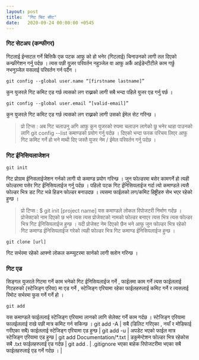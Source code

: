 ```yaml
---
layout: post
title:  "गिट चिट सीट"
date:   2020-09-24 00:00:00 +0545
---
```

### गिट सेटअप (कन्फीगर)

गिटलाई ईन्सटल गर्ने बित्तिकै एक पटक आफु को हो भनेर (गिटलाई) चिनाउनको लागी तल दिएको कन्फ्रीगेशन गर्नु पर्दछ । त्यस पछी युुजर परिवर्तन नहुञ्जेल वा आफु अर्कै आईडेन्टीटीले काम गर्छु नभनुञ्जेल यसलाई परिवर्तन गर्न पर्दैन । 

```
git config --global user.name “[firstname lastname]”
```
कुन युजरले गिट कमिट एड गर्छ त्यसको लग राख्नको लागी सबै भन्दा पहिले युजर एड गर्नु पर्छ । 
```
git config --global user.email “[valid-email]”
```
कुन युजरले गिट कमिट एड गर्छ त्यसको लग राख्नको लागी उसको ईमेल सेट गरिन्छ । 

> प्रो टिप्स : अब गिट चलाउनु अगि आफु कुन युजरको रुपमा चलाउन लागेको छु भनेर थाहा पाउनको लागि git config --list कमाण्डको प्रयोग गर्नु पर्दछ । दिएको भन्दा फरक परिचय लिएर आफु गिट कमिट गर्ने हो भने माथी दिए जस्तै युजर नेम / ईमेल परिवर्तन गर्नु पर्दछ । 

### गिट ईनिसियलाजेशन 

```
git init
```
गिट प्रोग्राम ईनिसलाईजेशन गर्नको लागी यो कमाण्ड प्रयोग गरिन्छ ।  जुन फोल्डरमा बसेर कामगर्ने हो त्यही फोल्डरमा पसेर गिट ईनिसियलाईज गर्नु पर्दछ । पहिलो पटक गिट ईनिसियलाईज गर्दा त्यो कमाण्डले त्यसै फोल्डर भित्र डट गिट भन्ने हिडन फोल्डर बनाउदछ  । त्यसमा फाईलको लग/कमिट हिष्ट्रीहरु सेभ भएर रहेको हुन्छ । 

> प्रो टिप्स : $ git init [project name]  यस कमाण्डले लोकल रिपोजटरी निर्माण गर्दछ । प्रोजेक्टको नाम दिएको छ भने त्यस त्यस प्रोजेक्टको नामको फोल्डर बनाएर त्यस भित्र त्यस फोल्डर भित्र गिट ईनिसियलाईज हुन्छ । यदी प्रोजेक्ट नेम दिएको छैन भने आफु जुन फोल्डर भित्र रहेको गिट कमाण्ड ईनिसियलाईज गरेको त्यही फोल्डर भित्र गिट कमाण्ड ईनिसियलाईज हुन्छ । 

```
git clone [url]
```
गिट सर्भरमा रहेको आफ्नो लोकल कम्प्युटरमा सार्नको लागी क्लोन गरिन्छ ।

### गिट एड 
सिङ्गल युजरले गिटमा गर्ने काम भनेको गिट ईनिसियलाईज गर्ने , फाईलमा काम गर्ने  त्यस फाईललाई गिटहरुको (स्टेजिङ्ग एरिया) मा एड गर्ने , स्टेजिङ्ग एरियामा रहेका फाईलहरुलाई कमिट गर्ने  र त्यसलाई रिमोट सर्भरमा फुस गर्ने गर्ने हो । 

```
git add
```
यस कमाण्डले फाईललाई स्टेजिङ्ग एरियामा लानको लागि सेलेक्ट गर्ने काम गर्दछ । स्टेजिङ्ग एरियामा फालईललाई राखे पछी मात्र कमिट गर्न सकिन्छ । 
git add -A | सबै (डिलिट गरिएका , नयाँ र मोडिफाई गरीएका सबै) फाईललाई स्टेजिङ्ग एरियामा एड हुन्छ  |
git add -u | अपडेट भएको फाईल मात्र स्टेजिङ्ग एरियामा एड हुन्छ  |
git add Documentation/\*.txt | डकुमेन्टेशन फोल्डर भित्र रहेकोस सबै .txt फाईलहरुलाई एड गर्दछ  |
git add . | .gitignore भएका बाहेक  रिपोजटरीमा भएका सबै फाईलहरुलाई एड गर्ने गर्दछ ।  |
